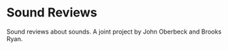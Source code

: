 Sound Reviews
=============

Sound reviews about sounds.
A joint project by John Oberbeck and Brooks Ryan.
